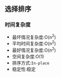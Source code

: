 ## 选择排序

### 时间复杂度

* 最坏情况复杂度:O(n<sup>2</sup>)
* 平均时间复杂度:O(n<sup>2</sup>)
* 最好情况复杂度:O(n<sup>2</sup>)
* 空间复杂度:O(1)
* 排序方式:`In-place`
* 稳定性:稳定
